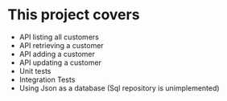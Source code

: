 
# This project covers
 - API listing all customers
 - API retrieving a customer
 - API adding a customer
 - API updating a customer
 - Unit tests
 - Integration Tests
 - Using Json as a database (Sql repository is unimplemented)
